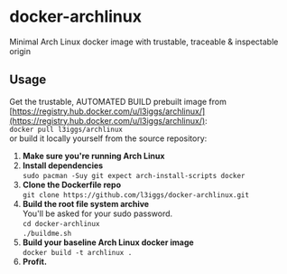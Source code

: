 docker-archlinux
====================
Minimal Arch Linux docker image with trustable, traceable & inspectable origin  

## Usage
Get the trustable, AUTOMATED BUILD prebuilt image from [https://registry.hub.docker.com/u/l3iggs/archlinux/](https://registry.hub.docker.com/u/l3iggs/archlinux/):  
`docker pull l3iggs/archlinux`  
or build it locally yourself from the source repository:  

1. **Make sure you're running Arch Linux**  
1. **Install dependencies**  
`sudo pacman -Suy git expect arch-install-scripts docker`  
1. **Clone the Dockerfile repo**  
`git clone https://github.com/l3iggs/docker-archlinux.git`  
1. **Build the root file system archive**  
You'll be asked for your sudo password.  
`cd docker-archlinux`  
`./buildme.sh`  
1. **Build your baseline Arch Linux docker image**  
`docker build -t archlinux .`  
1. **Profit.**
